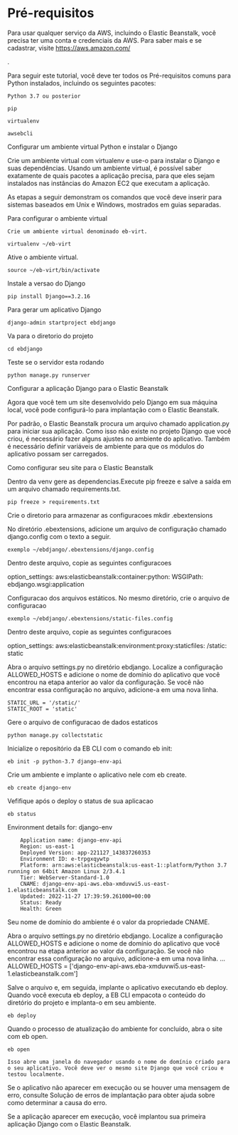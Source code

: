 # Pré-requisitos

Para usar qualquer serviço da AWS, incluindo o Elastic Beanstalk, você precisa ter uma conta e credenciais da AWS. Para saber mais e se cadastrar, visite https://aws.amazon.com/

.

Para seguir este tutorial, você deve ter todos os Pré-requisitos comuns para Python instalados, incluindo os seguintes pacotes:

    Python 3.7 ou posterior

    pip

    virtualenv

    awsebcli

Configurar um ambiente virtual Python e instalar o Django

Crie um ambiente virtual com virtualenv e use-o para instalar o Django e suas dependências. Usando um ambiente virtual, é possível saber exatamente de quais pacotes a aplicação precisa, para que eles sejam instalados nas instâncias do Amazon EC2 que executam a aplicação.

As etapas a seguir demonstram os comandos que você deve inserir para sistemas baseados em Unix e Windows, mostrados em guias separadas.

Para configurar o ambiente virtual

    Crie um ambiente virtual denominado eb-virt.

    virtualenv ~/eb-virt

Ative o ambiente virtual.

    source ~/eb-virt/bin/activate

Instale a versao do Django 

    pip install Django==3.2.16


Para gerar um aplicativo Django

    django-admin startproject ebdjango


Va para o diretorio do projeto 

    cd ebdjango

Teste se o servidor esta rodando 

    python manage.py runserver

Configurar a aplicação Django para o Elastic Beanstalk

Agora que você tem um site desenvolvido pelo Django em sua máquina local, você pode configurá-lo para implantação com o Elastic Beanstalk.

Por padrão, o Elastic Beanstalk procura um arquivo chamado application.py para iniciar sua aplicação. Como isso não existe no projeto Django que você criou, é necessário fazer alguns ajustes no ambiente do aplicativo. Também é necessário definir variáveis de ambiente para que os módulos do aplicativo possam ser carregados.

Como configurar seu site para o Elastic Beanstalk

Dentro da venv gere as dependencias.Execute pip freeze e salve a saída em um arquivo chamado requirements.txt.

    pip freeze > requirements.txt

Crie o diretorio para armazenar as configuracoes 
    mkdir .ebextensions

No diretório .ebextensions, adicione um arquivo de configuração chamado django.config com o texto a seguir.

    exemplo ~/ebdjango/.ebextensions/django.config

Dentro deste arquivo, copie as seguintes configuracoes 


option_settings:
  aws:elasticbeanstalk:container:python:
    WSGIPath: ebdjango.wsgi:application

Configuracao dos arquivos estáticos. No mesmo diretório, crie o arquivo de configuracao

    exemplo ~/ebdjango/.ebextensions/static-files.config


Dentro deste arquivo, copie as seguintes configuracoes

option_settings:
  aws:elasticbeanstalk:environment:proxy:staticfiles:
    /static: static

Abra o arquivo settings.py no diretório ebdjango. Localize a configuração ALLOWED_HOSTS e adicione o nome de domínio do aplicativo que você encontrou na etapa anterior ao valor da configuração. Se você não encontrar essa configuração no arquivo, adicione-a em uma nova linha.

    STATIC_URL = '/static/'
    STATIC_ROOT = 'static'

Gere o arquivo de configuracao de dados estaticos 

    python manage.py collectstatic


Inicialize o repositório da EB CLI com o comando eb init:

    eb init -p python-3.7 django-env-api

Crie um ambiente e implante o aplicativo nele com eb create.

    eb create django-env

Vefifique após o deploy o status de sua aplicacao

    eb status

Environment details for: django-env
  
        Application name: django-env-api
        Region: us-east-1
        Deployed Version: app-221127_143837260353
        Environment ID: e-trpgxqywtp
        Platform: arn:aws:elasticbeanstalk:us-east-1::platform/Python 3.7 running on 64bit Amazon Linux 2/3.4.1
        Tier: WebServer-Standard-1.0
        CNAME: django-env-api-aws.eba-xmduvwi5.us-east-1.elasticbeanstalk.com
        Updated: 2022-11-27 17:39:59.261000+00:00
        Status: Ready
        Health: Green

Seu nome de domínio do ambiente é o valor da propriedade CNAME.

Abra o arquivo settings.py no diretório ebdjango. Localize a configuração ALLOWED_HOSTS e adicione o nome de domínio do aplicativo que você encontrou na etapa anterior ao valor da configuração. Se você não encontrar essa configuração no arquivo, adicione-a em uma nova linha.
    ...
    ALLOWED_HOSTS = ['django-env-api-aws.eba-xmduvwi5.us-east-1.elasticbeanstalk.com']


Salve o arquivo e, em seguida, implante o aplicativo executando eb deploy. Quando você executa eb deploy, a EB CLI empacota o conteúdo do diretório do projeto e implanta-o em seu ambiente.

    eb deploy

Quando o processo de atualização do ambiente for concluído, abra o site com eb open.

    eb open

    Isso abre uma janela do navegador usando o nome de domínio criado para o seu aplicativo. Você deve ver o mesmo site Django que você criou e testou localmente.

Se o aplicativo não aparecer em execução ou se houver uma mensagem de erro, consulte Solução de erros de implantação para obter ajuda sobre como determinar a causa do erro.

Se a aplicação aparecer em execução, você implantou sua primeira aplicação Django com o Elastic Beanstalk.
